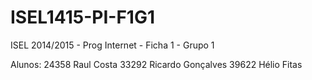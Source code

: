 # ISEL1415-PI-F1G1
ISEL 2014/2015 - Prog Internet - Ficha 1 - Grupo 1

Alunos:
   24358 Raul Costa
   33292 Ricardo Gonçalves
   39622 Hélio Fitas
   
